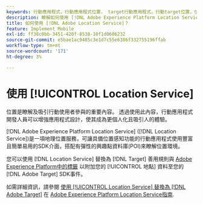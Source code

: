 ```yaml
---
keywords: 行動應用程式，行動應用程式位置， target行動應用程式，行動target位置，位置服務， adobe experience cloud位置服務， poi，地標， sdk，位置，行動應用程式1
description: 瞭解如何使用 [!DNL Adobe Experience Platform Location Service] 啟用具位置感知功能的行動應用程式。
title: 如何使用 [!DNL Adobe Location Service]？
feature: Implement Mobile
exl-id: ff38c0bb-3451-420f-8538-10f1d0606232
source-git-commit: e5bae1ac9485c3e1d7c55e6386f332755196ffab
workflow-type: tm+mt
source-wordcount: '171'
ht-degree: 3%

---
```


# 使用 [!UICONTROL Location Service]

位置是瞭解及吸引行動使用者參與的重要內容。 透過使用此內容，行動應用程式開發人員可以增強應用程式設計，使其成為更個人化且吸引人的體驗。

[!DNL Adobe Experience Platform Location Service] ([!DNL Location Service])是一項地理位置服務，可讓具備位置感知功能的行動應用程式使用豐富且簡單易用的SDK介面，搭配有彈性的興趣點資料庫(POI)來瞭解位置環境。

您可以使用 [!DNL Location Service] 替換為 [!DNL Target] 善用規則與 [Adobe Experience Platform中的標籤](https://experienceleague.adobe.com/docs/experience-platform/tags/home.html) 以附加您的 [!UICONTROL 地點] 資料至您的 [!DNL Adobe Target] SDK事件。

如需詳細資訊，請參閱 [使用 [!UICONTROL Location Service] 替換為 [!DNL Adobe Target]](https://experienceleague.adobe.com/docs/places/using/use-places-with-other-solutions/places-target/places-target.html) 在 [Adobe Experience Platform Location Service指南](https://experienceleague.adobe.com/docs/places/using/home.html).
